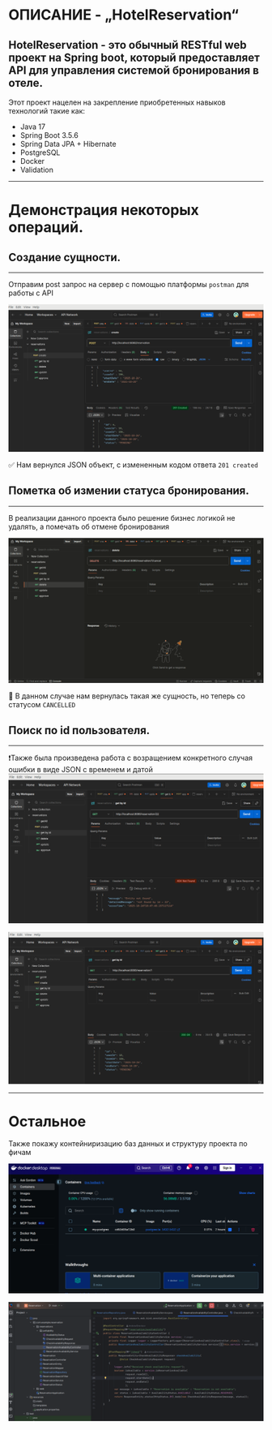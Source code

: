 # ОПИСАНИЕ - „HotelReservation“
HotelReservation - это обычный RESTful web проект на Spring boot, который предоставляет API для управления системой бронирования в отеле.
-

Этот проект нацелен на закрепление приобретенных навыков технологий такие как:
<ul>
    <li>Java 17</li>
    <li>Spring Boot 3.5.6</li>
    <li>Spring Data JPA + Hibernate</li>
    <li>PostgreSQL</li>
    <li>Docker</li>
    <li>Validation</li>
</ul>

---
# Демонстрация некоторых операций.
## Создание сущности.
-----------------------
 Отправим post запрос на сервер с помощью платформы `postman` для работы с API

![create](https://github.com/AndrewLuminous/HotelReservation/blob/main/images/postman1.png)

 ✅ Нам вернулся JSON объект, с измененным кодом ответа `201 created `



## Пометка об измении статуса бронирования.

---
В реализации данного проекта было решение
бизнес логикой не удалять, а помечать об отмене бронирования

![cancel](https://github.com/AndrewLuminous/HotelReservation/blob/main/images/Peek%201.gif)

🔷 В данном случае нам вернулась такая же сущность, но теперь со статусом `CANCELLED`
 
## Поиск по id пользователя.
---
❗Также была произведена работа с возращением конкретного случая ошибки в виде JSON
с временем и датой
![notfound](https://github.com/AndrewLuminous/HotelReservation/blob/main/images/postman2.png)

![found](https://github.com/AndrewLuminous/HotelReservation/blob/main/images/postman3.png)

---
# Остальное
Также покажу контейниризацию баз данных и структуру проекта по фичам

![docker](https://github.com/AndrewLuminous/HotelReservation/blob/main/images/docker.png)

![idea](https://github.com/AndrewLuminous/HotelReservation/blob/main/images/idea.png)
